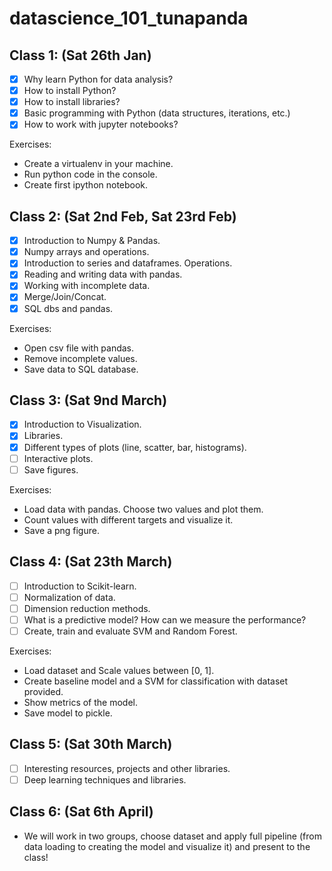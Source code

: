 # datascience_101_tunapanda

## Class 1: (Sat 26th Jan)

- [x] Why learn Python for data analysis?     
- [x] How to install Python?
- [x] How to install libraries?
- [x] Basic programming with Python (data structures, iterations, etc.)
- [x] How to work with jupyter notebooks?
      
Exercises:
- Create a virtualenv in your machine.
- Run python code in the console.
- Create first ipython notebook.


## Class 2: (Sat 2nd Feb, Sat 23rd Feb)
- [X] Introduction to Numpy & Pandas.
- [X] Numpy arrays and operations. 
- [X] Introduction to series and dataframes. Operations.
- [X] Reading and writing data with pandas.
- [X] Working with incomplete data.
- [X] Merge/Join/Concat.
- [X] SQL dbs and pandas.

Exercises:
- Open csv file with pandas.
- Remove incomplete values.
- Save data to SQL database.

## Class 3: (Sat 9nd March)
- [X] Introduction to Visualization.
- [X] Libraries.
- [X] Different types of plots (line, scatter, bar, histograms).
- [ ] Interactive plots.
- [ ] Save figures.

Exercises:
- Load data with pandas. Choose two values and plot them.
- Count values with different targets and visualize it.
- Save a png figure.

## Class 4: (Sat 23th March)
- [ ] Introduction to Scikit-learn.
- [ ] Normalization of data.
- [ ] Dimension reduction methods.
- [ ] What is a predictive model? How can we measure the performance?
- [ ] Create, train and evaluate SVM and Random Forest.

 Exercises:
- Load dataset and Scale values between [0, 1].
- Create baseline model and a SVM for classification with dataset provided.
- Show metrics of the model.
- Save model to pickle.


## Class 5: (Sat 30th March)
- [ ] Interesting resources, projects and other libraries.
- [ ] Deep learning techniques and libraries.

## Class 6: (Sat 6th April)
- We will work in two groups, choose dataset and apply full pipeline (from data loading to creating the model and visualize it) and present to the class!
